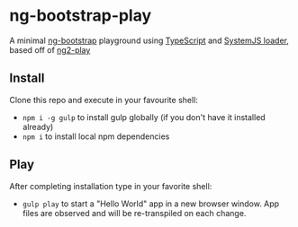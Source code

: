 # ng-bootstrap-play

A minimal [ng-bootstrap](https://github.com/ng-bootstrap/core) playground using [TypeScript](http://www.typescriptlang.org/) and [SystemJS loader](https://github.com/systemjs/systemjs), based off of [ng2-play](https://github.com/pkozlowski-opensource/ng2-play.ts)

## Install

Clone this repo and execute in your favourite shell:

* `npm i -g gulp` to install gulp globally (if you don't have it installed already)
* `npm i` to install local npm dependencies

## Play

After completing installation type in your favorite shell:

* `gulp play` to start a "Hello World" app in a new browser window. App files are observed and will be re-transpiled on each change.
